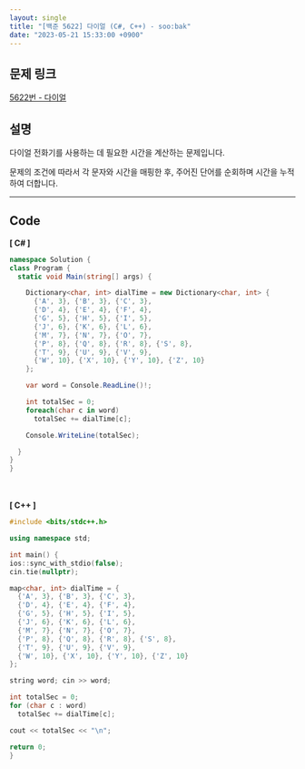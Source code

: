 ```yaml
---
layout: single
title: "[백준 5622] 다이얼 (C#, C++) - soo:bak"
date: "2023-05-21 15:33:00 +0900"
---
```


## 문제 링크
  [5622번 - 다이얼](https://www.acmicpc.net/problem/5622)

## 설명
다이얼 전화기를 사용하는 데 필요한 시간을 계산하는 문제입니다. <Br>

문제의 조건에 따라서 각 문자와 시간을 매핑한 후, 주어진 단어를 순회하며 시간을 누적하여 더합니다. <br>

- - -

## Code
<b>[ C# ] </b>
<br>

  ```c#
namespace Solution {
  class Program {
    static void Main(string[] args) {

      Dictionary<char, int> dialTime = new Dictionary<char, int> {
        {'A', 3}, {'B', 3}, {'C', 3},
        {'D', 4}, {'E', 4}, {'F', 4},
        {'G', 5}, {'H', 5}, {'I', 5},
        {'J', 6}, {'K', 6}, {'L', 6},
        {'M', 7}, {'N', 7}, {'O', 7},
        {'P', 8}, {'Q', 8}, {'R', 8}, {'S', 8},
        {'T', 9}, {'U', 9}, {'V', 9},
        {'W', 10}, {'X', 10}, {'Y', 10}, {'Z', 10}
      };

      var word = Console.ReadLine()!;

      int totalSec = 0;
      foreach(char c in word)
        totalSec += dialTime[c];

      Console.WriteLine(totalSec);

    }
  }
}
  ```
<br><br>
<b>[ C++ ] </b>
<br>

  ```c++
#include <bits/stdc++.h>

using namespace std;

int main() {
  ios::sync_with_stdio(false);
  cin.tie(nullptr);

  map<char, int> dialTime = {
    {'A', 3}, {'B', 3}, {'C', 3},
    {'D', 4}, {'E', 4}, {'F', 4},
    {'G', 5}, {'H', 5}, {'I', 5},
    {'J', 6}, {'K', 6}, {'L', 6},
    {'M', 7}, {'N', 7}, {'O', 7},
    {'P', 8}, {'Q', 8}, {'R', 8}, {'S', 8},
    {'T', 9}, {'U', 9}, {'V', 9},
    {'W', 10}, {'X', 10}, {'Y', 10}, {'Z', 10}
  };

  string word; cin >> word;

  int totalSec = 0;
  for (char c : word)
    totalSec += dialTime[c];

  cout << totalSec << "\n";

  return 0;
}
  ```
